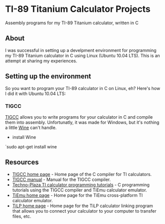 # TI-89 Titanium Calculator Projects

Assembly programs for my TI-89 Titanium calculator, written in C

## About

I was successful in setting up a develpment environment for programming my TI-89 Titanium calculator in C using Linux (Ubuntu 10.04 LTS). This is an attempt at sharing my experiences.

## Setting up the environment

So you want to program your TI-89 calculator in C on Linux, eh? Here's how I did it with Ubuntu 10.04 LTS:

### TIGCC

[TIGCC](http://tigcc.ticalc.org) allows you to write programs for your calculator in C and compile them into assembly. Unfortunatly, it was made for Windows, but it's nothing a little [Wine](http://www.winehq.org/) can't handle.

 * install Wine

 `sudo apt-get install wine

## Resources

 * [TIGCC home page](http://tigcc.ticalc.org/) - Home page of the C compiler for TI calculators.
 * [TIGCC manual](http://tigcc.ticalc.org/manual.html) - Manual for the TIGCC compiler.
 * [Techno-Plaza TI calculator programming tutorials](http://www.technoplaza.net/programming/) - C programming tutorials using the TIGCC compiler and TiEmu calculator emulator.
 * [TiEmu home page](http://lpg.ticalc.org/prj_tiemu/) - Home page for the TiEmu cross-platform TI calculator emulator.
 * [TiLP home page](http://lpg.ticalc.org/prj_tilp) - Home page for the TiLP calculator linking program that allows you to connect your calculator to your computer to transfer files, etc.
